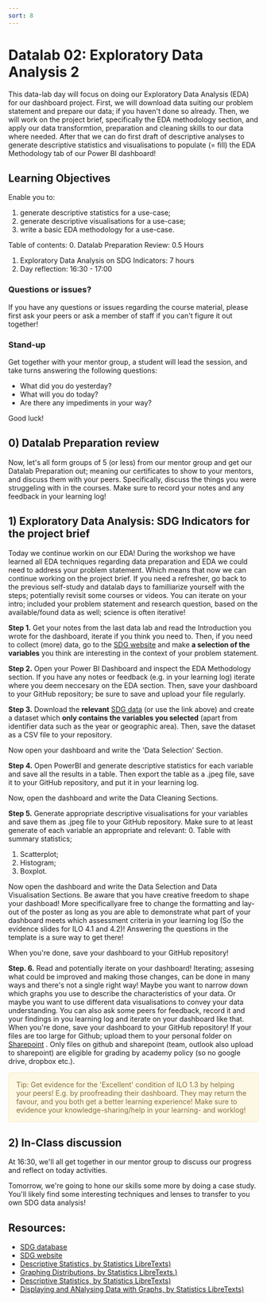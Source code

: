 ```yaml
---
sort: 8
---
```


# Datalab 02: Exploratory Data Analysis 2

This data-lab day will focus on doing our Exploratory Data Analysis (EDA) for our dashboard project. First, we will download data suiting our problem statement and prepare our data; if you haven't done so already. Then, we will work on the project brief, specifically the EDA methodology section, and apply our data transformtion, preparation and cleaning skills to our data where needed. After that we can do first draft of descriptive analyses to generate descriptive statistics and visualisations to populate (= fill) the EDA Methodology tab of our Power BI dashboard!

## Learning Objectives
Enable you to:
1. generate descriptive statistics for a use-case;
2. generate descriptive visualisations for a use-case;
3. write a basic EDA methodology for a use-case.

Table of contents:
0. Datalab Preparation Review: 0.5 Hours
1. Exploratory Data Analysis on SDG Indicators: 7 hours
2. Day reflection: 16:30 - 17:00

### Questions or issues?
If you have any questions or issues regarding the course material, please first ask your peers or ask a member of staff if you can't figure it out together!

### Stand-up
Get together with your mentor group, a student will lead the session, and take turns answering the following questions:
- What did you do yesterday?
- What will you do today?
- Are there any impediments in your way?

Good luck!

## 0) Datalab Preparation review
Now, let's all form groups of 5 (or less) from our mentor group and get our Datalab Preparation out; meaning our certificates to show to your mentors, and discuss them with your peers. Specifically, discuss the things you were struggeling with in the courses. Make sure to record your notes and any feedback in your learning log!


## 1) Exploratory Data Analysis: SDG Indicators for the project brief
Today we continue workin on our EDA! During the workshop we have learned all EDA techniques regarding data preparation and EDA we could need to address your problem statement. Which means that now we can continue working on the project brief. If you need a refresher, go back to the previous self-study and datalab days to familliarize yourself with the steps; potentially revisit some courses or videos. You can iterate on your intro; included your problem statement and research question, based on the available/found data as well; science is often iterative!

**Step 1.** Get your notes from the last data lab and read the Introduction you wrote for the dashboard, iterate if you think you need to. Then, if you need to collect (more) data, go to the [SDG website](https://sdg-tracker.org/) and make **a selection of the variables** you think are interesting in the context of your problem statement.

**Step 2.** Open your Power BI Dashboard and inspect the EDA Methodology section. If you have any notes or feedback (e.g. in your learning log) iterate where you deem neccesary on the EDA section. Then, save your dashboard to your GitHub repository; be sure to save and upload your file regularly.

**Step 3.** Download the **relevant** [SDG data](https://unstats.un.org/sdgs/dataportal/) (or use the link above) and create a dataset which **only contains the variables you selected** (apart from identifier data such as the year or geographic area). Then, save the dataset as a CSV file to your repository.

Now open your dashboard and write the 'Data Selection' Section.


**Step 4.** Open PowerBI and generate descriptive statistics for each variable and save all the results in a table. Then export the table as a .jpeg file, save it to your GitHub repository, and put it in your learning log.

Now, open the dashboard and write the Data Cleaning Sections.


**Step 5.** Generate appropriate descriptive visualisations for your variables and save them as .jpeg file to your GitHub repository. Make sure to at least generate of each variable an appropriate and relevant:
0. Table with summary statistics;
1. Scatterplot;
2. Histogram;
3. Boxplot.

Now open the dashboard and write the Data Selection and Data Visualisation Sections. Be aware that you have creative freedom to shape your dashboad! More specificallyare free to change the formatting and lay-out of the poster as long as you are able to demonstrate what part of your dashboard meets which assessment criteria in your learning log (So the evidence slides for ILO 4.1 and 4.2)! Answering the questions in the template is a sure way to get there! 

When you're done, save your dashboard to your GitHub repository! 

**Step. 6.** Read and potentially iterate on your dashboard! Iterating; assesing what could be improved and making those changes, can be done in many ways and there's not a single right way! Maybe you want to narrow down which graphs you use to describe the characteristics of your data. Or maybe you want to use different data visualisations to convey your data understanding. You can also ask some peers for feedback, record it and your findings in you learning log and iterate on your dashboard like that. 
When you're done, save your dashboard to your GitHub repository! If your files are too large for Github; upload them to your personal folder on [Sharepoint](www.edubuas.sharepoint.com) . Only files on github and sharepoint (team, outlook also upload to sharepoint) are eligible for grading by academy policy (so no google drive, dropbox etc.). 

<div style="padding: 15px; border: 1px solid transparent; border-color: transparent; margin-bottom: 20px; border-radius: 4px; color: #8a6d3b;; background-color: #fcf8e3; border-color: #faebcc;">
Tip: Get evidence for the 'Excellent' condition of ILO 1.3 by helping your peers! E.g. by proofreading their dashboard. They may return the favour, and you both get a better learning experience! Make sure to evidence your knowledge-sharing/help in your learning- and worklog!
</div>

## 2)  In-Class discussion
At 16:30, we'll all get together in our mentor group to discuss our progress and reflect on today activities.

Tomorrow, we're going to hone our skills some more by doing a case study. You'll likely find some interesting techniques and lenses to transfer to you own SDG data analysis!


## Resources:
- [SDG database](https://unstats.un.org/sdgs/indicators/database/)
- [SDG website](https://sdg-tracker.org/)
- [Descriptive Statistics, by Statistics LibreTexts)](https://statics.teams.cdn.office.net/evergreen-assets/safelinks/1/atp-safelinks.html?url=https%3A%2F%2Fstats.libretexts.org%2FBookshelves%2FIntroductory_Statistics%2FBook%253A_Introductory_Statistics_(OpenStax)%2F02%253A_Descriptive_Statistics)
- [Graphing Distributions, by Statistics LibreTexts.)](https://statics.teams.cdn.office.net/evergreen-assets/safelinks/1/atp-safelinks.html?url=https%3A%2F%2Fstats.libretexts.org%2FBookshelves%2FIntroductory_Statistics%2FBook%253A_Introductory_Statistics_(Lane)%2F02%253A_Graphing_Distributions)
-  [Descriptive Statistics, by Statistics LibreTexts)](https://statics.teams.cdn.office.net/evergreen-assets/safelinks/1/atp-safelinks.html?url=https%3A%2F%2Fstats.libretexts.org%2FBookshelves%2FIntroductory_Statistics%2FBook%253A_Introductory_Statistics_(Shafer_and_Zhang)%2F02%253A_Descriptive_Statistics)
 - [Displaying and ANalysing Data with Graphs, by Statistics LibreTexts)](https://statics.teams.cdn.office.net/evergreen-assets/safelinks/1/atp-safelinks.html?url=https%3A%2F%2Fstats.libretexts.org%2FBookshelves%2FIntroductory_Statistics%2FBook%253A_Inferential_Statistics_and_Probability_-_A_Holistic_Approach_(Geraghty)%2F02%253A_Displaying_and_Analyzing_Data_with_Graphs)
